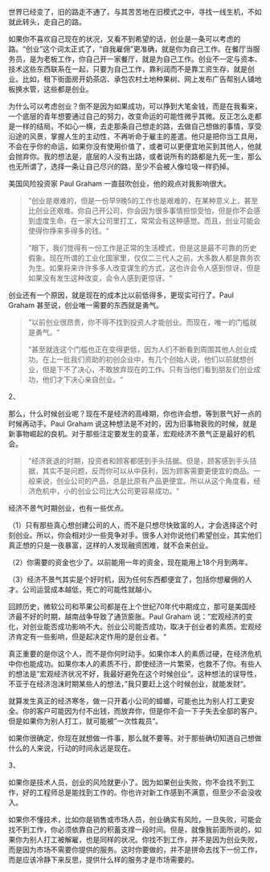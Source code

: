 世界已经变了，旧的路走不通了。与其苦苦地在旧模式之中，寻找一线生机，不如就此转头，走自己的路。

如果你不喜欢自己现在的状况，又看不到希望的话，创业是一条可以考虑的路。“创业”这个词太正式了，“自我雇佣”更准确，就是你为自己工作。在餐厅当服务员，是为老板工作，你自己开一家餐厅，就是为自己工作。创业不一定与资本、技术这些东西联系在一起，只要为自己工作，靠利润而不是靠工资生存，就是创业。比如，租下街面房开奶茶店、承包农村土地种果树、网上发布广告帮别人铺地板换水管，这些都是创业。

为什么可以考虑创业？倒不是因为如果成功，可以挣到大笔金钱，而是在我看来，一个底层的青年想要通过自己的努力，改变命运的可能性微乎其微。反正怎么走都是一样的结局，不如心一横，去走那条自己想走的路，去做自己想做的事情，享受沿途的风景，掌握人生的主动性，不再听命于雇主的差遣。他只是把你当工具用，不会在乎你的命运，如果你没有使用价值了，或者可以更便宜地买到其他人，他就会抛弃你。我的想法是，底层的人没有出路，或者说所有的路都是九死一生，那么也无所谓了，选择一条让自己尽兴的路，至少不会被人像垃圾一样扔掉。

美国风险投资家 Paul Graham 一直鼓吹创业，他的观点对我影响很大。

> ”创业是艰难的，但是一份早9晚5的工作也是艰难的，在某种意义上，甚至比创业还艰难。你自己开公司，你会因为很多事情担惊受怕，但是你不会感到虚度生命，在一家大公司里打工，常常会有这种感觉。而且，创业可能会使得你挣来多得多的钱。“
>
> ”眼下，我们觉得有一份工作是正常的生活模式，但是这是最不可靠的历史假象。现在所谓的工业化国家里，仅仅二三代人之前，大多数人都是靠务农为生。如果将来许许多多人改变谋生的方式，这也许会令人感到惊讶，但是如果没有发生这种改变，会令人感到更惊讶。“

创业还有一个原因，就是现在的成本比以前低得多，更现实可行了。Paul Graham 甚至说，创业唯一需要的东西就是勇气。

> ”以前创业很昂贵，你不得不找到投资人才能创业。而现在，唯一的门槛就是勇气。“
>
> ”甚至就连这个门槛也正在变得更低，因为人们不断看到周围其他人创业成功。在上一批我们资助的初创企业中，有几个创始人说，他们以前就想创业，但是下不了决心，不敢放弃现在的工作。只有当他们看到朋友们创业成功，他们才下决心亲自创业。“

2、

那么，什么时候创业呢？现在不是经济的高峰期，你也许会想，等到景气好一点的时候再动手。Paul Graham 说这种想法是不对的，因为旧事物衰败的时候，就是新事物崛起的良机。对于那些注定要发生的变革，宏观经济不景气正是最好的机会。

> ”经济衰退的时期，投资者和顾客都感到手头拮据。但是，顾客感到手头拮据，其实不是问题，反而你可以从中获利，因为顾客需要更便宜的商品。一般来说，创业公司的产品，总是比原有产品更便宜。所以从这个角度看，经济危机中，小的创业公司比大公司更容易成功。“

经济不景气时期创业，也有一些优点。

（1）只有那些真心想创建公司的人，而不是只想尽快致富的人，才会选择这个时刻创业。所以，你会相对少一些竞争对手。很多人对你说他们希望创业，其实他们真正想的只是一夜暴富，这样的人发现融资困难，就不会来创业。

（2）你需要的资金也少了。以前能用一年的资金，现在能用上18个月到两年。

（3）经济不景气其实是个好时机，因为任何东西都便宜了，包括你想雇佣的人才。公司运营成本越低，死亡的可能性就越小。

回顾历史，微软公司和苹果公司都是在上个世纪70年代中期成立，那可是美国经济最不好的时期，越南战争导致了通货膨胀。Paul Graham 说：”宏观经济的变化，对创业能否成功影响不大。创业公司能否成功，取决于创业者的素质。宏观经济肯定有一些影响，但是起决定作用的是创业者。“

真正重要的是你这个人，而不是你何时动手。如果你本人的素质过硬，在经济危机中你也能成功。如果你本人的素质不行，即使经济一片繁荣，也救不了你。有些人的想法是”宏观经济状况不好，我最好避免在这个时候创业“。这种想法的误导性，不亚于在经济泡沫时期某些人的想法，”我只要赶上这个时候创业，就能发财“。

就算发生真正的经济寒冬，做一只开着小公司的蟑螂，可能也比为别人打工更安全。你的客户可能因为付不出钱，而放弃你，但是你不会一下子失去全部的客户。但是如果你为别人打工，就可能被”一次性裁员“。

如果你很确定，你现在就想做一件事，那么就不要等。对于那些确切知道自己想做什么的人来说，行动的时间永远是现在。

3、

如果你是技术人员，创业的风险就更小了。因为如果创业失败，你不会找不到工作，好的工程师总是能找到工作的。你也许对新工作感到不满意，但至少不会没收入。

如果你不懂技术，比如你是销售或市场人员，创业确实有风险，一旦失败，可能会找不到工作，你必须依靠自己的积蓄支撑一段时间。但是，就像我前面所说的，如果你为别人打工被解雇，也是同样的状况。你找不到工作，并不是因为创业失败，而是因为市场不需要你提供的服务。这时你要做的，并不是拼命去找下一份工作，而是应该冷静下来反思，提供什么样的服务才是市场需要的。